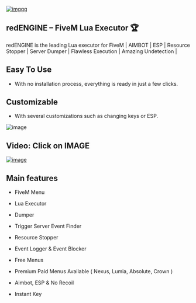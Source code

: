 [![imggg](https://i.postimg.cc/0Nz7TpDt/image234.png)](https://t.me/icrack_official)

## redENGINE – FiveM Lua Executor 🏆
redENGINE is the leading Lua executor for FiveM | AIMBOT | ESP | Resource Stopper | Server Dumper | Flawless Execution | Amazing Undetection |

## Easy To Use
- With no installation process, everything is ready in just a few clicks.

## Customizable
- With several customizations such as changing keys or ESP.

![image](https://i.postimg.cc/cLdVqDBJ/redengine.gif)


## Video: Click on IMAGE

[![image](https://img.youtube.com/vi/s-PGbCtDSDg/0.jpg)](https://youtu.be/s-PGbCtDSDg)

## Main features

- FiveM Menu

- Lua Executor

- Dumper

- Trigger Server Event Finder

- Resource Stopper

- Event Logger & Event Blocker

- Free Menus 

- Premium Paid Menus Available ( Nexus, Lumia, Absolute, Crown )

- Aimbot, ESP & No Recoil

- Instant Key
